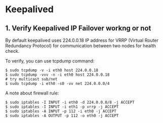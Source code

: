 # Keepalived

## 1. Verify Keepalived IP Failover workng or not

By default keepalived uses 224.0.0.18 IP address for VRRP (Virtual Router Redundancy Protocol) for communication between two nodes for health check.

To verify, you can use tcpdump command:

```shell
$ sudo tcpdump -v -i eth0 host 224.0.0.18
$ sudo tcpdump -vvv -n -i eth0 host 224.0.0.18
# try multicast sub/net
$ sudo tcpdump -i eth0 -s0 -vv net 224.0.0.0/4
```

A note about firewall rule:

```shell
$ sudo iptables -I INPUT -i eth0 -d 224.0.0.0/8 -j ACCEPT
$ sudo iptables -I INPUT -i eth1 -p vrrp -j ACCEPT
$ sudo iptables -A INPUT -p 112 -i eth0 -j ACCEPT
$ sudo iptables -A OUTPUT -p 112 -o eth0 -j ACCEPT
```
